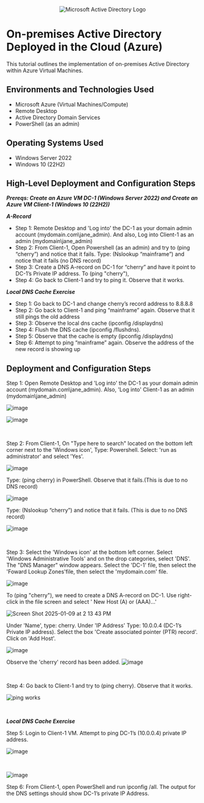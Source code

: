 <p align="center">
<img src="https://i.imgur.com/pU5A58S.png" alt="Microsoft Active Directory Logo"/>
</p>

<h1>On-premises Active Directory Deployed in the Cloud (Azure)</h1>
This tutorial outlines the implementation of on-premises Active Directory within Azure Virtual Machines.<br />


<h2>Environments and Technologies Used</h2>

- Microsoft Azure (Virtual Machines/Compute)
- Remote Desktop
- Active Directory Domain Services
- PowerShell (as an admin)

<h2>Operating Systems Used </h2>

- Windows Server 2022
- Windows 10 (22H2)

<h2>High-Level Deployment and Configuration Steps</h2>

***Prereqs: Create an Azure VM DC-1 (Windows Server 2022) and Create an Azure VM Client-1 (Windows 10 (22H2))***

***A-Record***
- Step 1: Remote Desktop and 'Log into' the DC-1 as your domain admin account (mydomain.com\jane_admin). And also, Log into Client-1 as an admin (mydomain\jane_admin)
- Step 2: From Client-1, Open Powershell (as an admin) and try to (ping “cherry”) and notice that it fails. Type: (Nslookup “mainframe”) and notice that it fails (no DNS record)
- Step 3: Create a DNS A-record on DC-1 for “cherry” and have it point to DC-1’s Private IP address. To (ping "cherry"), 
- Step 4: Go back to Client-1 and try to ping it. Observe that it works.

***Local DNS Cache Exercise***
- Step 1: Go back to DC-1 and change cherry’s record address to 8.8.8.8
- Step 2: Go back to Client-1 and ping “mainframe” again. Observe that it still pings the old address
- Step 3: Observe the local dns cache (ipconfig /displaydns)
- Step 4: Flush the DNS cache (ipconfig /flushdns).
- Step 5: Observe that the cache is empty (ipconfig /displaydns)
- Step 6: Attempt to ping “mainframe” again. Observe the address of the new record is showing up



<h2>Deployment and Configuration Steps</h2>

<p>
<p>
Step 1: Open Remote Desktop and 'Log into' the DC-1 as your domain admin account (mydomain.com\jane_admin). Also, 'Log into' Client-1 as an admin (mydomain\jane_admin)
  
![image](https://github.com/user-attachments/assets/7f8a7d70-c2ac-4d4d-8608-4b95372e4a18)


![image](https://github.com/user-attachments/assets/f07aa873-0ad7-41a4-ac6b-238969b79ff4)

</p>

</p>
<br />

<p>

Step 2: From Client-1, On "Type here to search" located on the bottom left corner next to the 'Windows icon', Type: Powershell. Select: 'run as administrator' and select 'Yes'.

![image](https://github.com/user-attachments/assets/3efc85ac-a7b6-4bb7-a792-45533a528339)

Type: (ping cherry) in PowerShell. Observe that it fails.(This is due to no DNS record)

![image](https://github.com/user-attachments/assets/6e86d39d-687f-47a3-a7a0-bdf1e330477e)

Type: (Nslookup “cherry”) and notice that it fails. (This is due to no DNS record) 

![image](https://github.com/user-attachments/assets/9f04346a-b4b3-4f26-9873-50f910f9fd05)

</p>

</p>
<br />

<p>
  
Step 3: Select the 'Windows icon' at the bottom left corner. Select 'Windows Administrative Tools' and on the drop categories, select 'DNS'. The "DNS Manager" window appears. Select the 'DC-1' file, then select the 'Foward Lookup Zones'file, then select the 'mydomain.com' file. 

![image](https://github.com/user-attachments/assets/c83062af-9dd2-4010-aa12-abd92ec7e611)

To (ping "cherry"), we need to create a DNS A-record on DC-1. Use right-click in the file screen and select ' New Host (A) or (AAA)...' 

![Screen Shot 2025-01-09 at 2 13 43 PM](https://github.com/user-attachments/assets/2876e8dc-ff27-43e9-b551-c9b29255cbd3)

Under 'Name', type: cherry. Under 'IP Address' Type: 10.0.0.4 (DC-1’s Private IP address). Select the box 'Create associated pointer (PTR) record'. Click on 'Add Host'.

![image](https://github.com/user-attachments/assets/67c7e507-cf2c-4812-b611-dda2f4de4978)

Observe the 'cherry' record has been added.
![image](https://github.com/user-attachments/assets/c1e9f91e-ef0c-4784-b8d4-f2fa2d9bbc6f)


</p>
<p>

<br />

<p>
Step 4: Go back to Client-1 and try to (ping cherry). Observe that it works.
</p>
  
![ping works](https://github.com/user-attachments/assets/bf351fa5-3948-4ae4-97b0-0dd9e083c22a)

</p>

<br />

***Local DNS Cache Exercise***

<p>
Step 5: Login to Client-1 VM. Attempt to ping DC-1’s (10.0.0.4) private IP address.
</p>

![image](https://github.com/user-attachments/assets/816c2a39-2e71-4118-996f-3071a3145d92)
  
</p>

<br />

<p>
  
![image](https://github.com/user-attachments/assets/04e1f490-a230-4d23-9fb3-d300200e90ae)
</p>
<p>
Step 6: From Client-1, open PowerShell and run ipconfig /all. The output for the DNS settings should show DC-1’s private IP Address.
</p>
<br />

